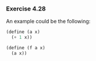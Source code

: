 ### Exercise 4.28
An example could be the following:

```scheme
(define (a x)
  (+ 1 x))

(define (f a x)
  (a x))
```

